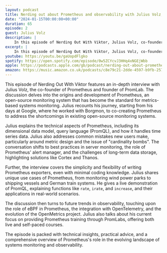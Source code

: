 ```yaml
---
layout: podcast
title: Nerding out about Prometheus and observability with Julius Volz, PromLabs/Prometheus
date: "2024-01-15T00:00:00+00:00"
duration: 65
episode: 2
guest: Julius Volz
description: |
    In this episode of Nerding Out With Viktor, Julius Volz, co-founder of Prometheus, discusses the development and technical intricacies of Prometheus, best practices for server monitoring, unique use cases, and future trends in observability, while also providing a live demonstration of PromQL and insights into his current educational initiatives with PromLabs.
excerpt: |
    In this episode of Nerding Out With Viktor, Julius Volz, co-founder of Prometheus, discusses the development and technical intricacies of Prometheus, best practices for server monitoring, unique use cases, and future trends in observability, while also providing a live demonstration of PromQL and insights into his current educational initiatives with PromLabs.
youtube: https://youtu.be/gaUopdFlgko
spotify: https://open.spotify.com/episode/0w5ZCYcvJ3HHq4xNGEjWbb
apple: https://podcasts.apple.com/gb/podcast/nerding-out-about-prometheus-and-observability-with/id1722663295?i=1000639810962
amazon: https://music.amazon.co.uk/podcasts/c8e79c21-2dde-4597-b9fb-257ecbc2bf29/episodes/c2bfb1bf-86bc-420b-b76c-101903a5f982/nerding-out-with-viktor-nerding-out-about-prometheus-and-observability-with-julius-volz-promlabs-prometheus
---
```


This episode of Nerding Out With Viktor features an in-depth interview with Julius Volz, the co-founder of Prometheus and founder of PromLab. The discussion delves into the origins and development of Prometheus, an open-source monitoring system that has become the standard for metrics-based systems monitoring. Julius recounts his journey, starting from his days at Google, where he worked with Borgmon, to co-creating Prometheus to address the shortcomings in existing open-source monitoring systems.

Julius explains the technical aspects of Prometheus, including its dimensional data model, query language (PromQL), and how it handles time series data. Julius also addresses common mistakes new users make, particularly around metric design and the issue of "cardinality bombs". The conversation shifts to best practices in server monitoring, the role of Prometheus' alert manager, and the challenges of long-term data storage, highlighting solutions like Cortex and Thanos.

Further, the interview covers the simplicity and flexibility of writing Prometheus exporters, even with minimal coding knowledge. Julius shares unique use cases of Prometheus, from monitoring wind power parks to shipping vessels and German train systems. He gives a live demonstration of PromQL, explaining functions like `rate`, `irate`, and `increase`, and their applications in real-world scenarios.

The discussion then turns to future trends in observability, touching upon the role of eBPF in Prometheus, the integration with OpenTelemetry, and the evolution of the OpenMetrics project. Julius also talks about his current focus on providing Prometheus training through PromLabs, offering both live and self-paced courses.

The episode is packed with technical insights, practical advice, and a comprehensive overview of Prometheus's role in the evolving landscape of systems monitoring and observability.
